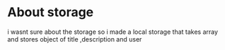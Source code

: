 # About storage 
i wasnt sure about the storage so i made a local storage that takes array and stores object of title ,description and user 
